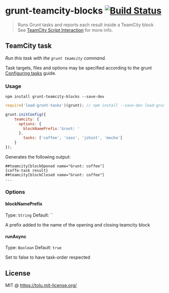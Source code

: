 # grunt-teamcity-blocks [![Build Status](https://travis-ci.org/tolu/grunt-teamcity-blocks.svg?branch=master)](https://travis-ci.org/tolu/grunt-teamcity-blocks)
> Runs Grunt tasks and reports each result inside a TeamCity block  
> See [TeamCity Script Interaction](https://confluence.jetbrains.com/display/TCD8/Build+Script+Interaction+with+TeamCity) for more info.

## TeamCity task
_Run this task with the `grunt teamcity` command._

Task targets, files and options may be specified according to the grunt [Configuring tasks](http://gruntjs.com/configuring-tasks) guide.

### Usage
```shell
npm install grunt-teamcity-blocks --save-dev
```
```js
require('load-grunt-tasks')(grunt); // npm install --save-dev load-grunt-tasks

grunt.initConfig({
	teamcity: {
	  options: {
	    blockNamePrefix:'Grunt: '
	  },
		tasks: ['coffee', 'sass', 'jshint', 'mocha']
	}
});
```
Generates the following output:
```shell
##teamcity[blockOpened name="Grunt: coffee"]
{coffe-task result}
##teamcity[blockClosed name="Grunt: coffee"]
...
```


### Options

#### blockNamePrefix

Type: `String`
Default: ``

A prefix added to the name of the opening and closing teamcity block

#### runAsync

Type: `Boolean`
Default: `true`

Set to false to have task-order respected

## License

MIT @ https://tolu.mit-license.org/
